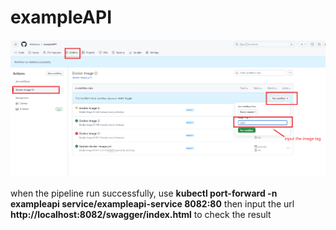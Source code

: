 # exampleAPI

![alt text](images/github_action.png)

when the pipeline run successfully, use **kubectl port-forward -n exampleapi service/exampleapi-service 8082:80**
then input the url  **http://localhost:8082/swagger/index.html** to check the result
